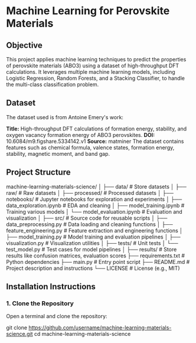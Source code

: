 # Machine Learning for Perovskite Materials

## Objective
This project applies machine learning techniques to predict the properties of perovskite materials (ABO3) using a dataset of high-throughput DFT calculations. It leverages multiple machine learning models, including Logistic Regression, Random Forests, and a Stacking Classifier, to handle the multi-class classification problem.

## Dataset
The dataset used is from Antoine Emery's work:

**Title:** High-throughput DFT calculations of formation energy, stability, and oxygen vacancy formation energy of ABO3 perovskites.
**DOI:** 10.6084/m9.figshare.5334142.v1
**Source:** matminer
The dataset contains features such as chemical formula, valence states, formation energy, stability, magnetic moment, and band gap.

 ## Project Structure

 machine-learning-materials-science/
│
├── data/                        # Store datasets
│   ├── raw/                     # Raw datasets
│   ├── processed/               # Processed datasets
│
├── notebooks/                   # Jupyter notebooks for exploration and experiments
│   ├── data_exploration.ipynb   # EDA and cleaning
│   ├── model_training.ipynb     # Training various models
│   └── model_evaluation.ipynb   # Evaluation and visualization
│
├── src/                         # Source code for reusable scripts
│   ├── data_preprocessing.py    # Data loading and cleaning functions
│   ├── feature_engineering.py   # Feature extraction and engineering functions
│   ├── model_training.py        # Model training and evaluation pipelines
│   ├── visualization.py         # Visualization utilities
│
├── tests/                       # Unit tests
│   └── test_model.py            # Test cases for model pipelines
│
├── results/                     # Store results like confusion matrices, evaluation scores
├── requirements.txt             # Python dependencies
├── main.py                      # Entry point script
├── README.md                    # Project description and instructions
└── LICENSE                      # License (e.g., MIT)

## Installation Instructions

### 1. Clone the Repository
Open a terminal and clone the repository:

git clone https://github.com/username/machine-learning-materials-science.git
cd machine-learning-materials-science

